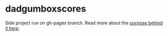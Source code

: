 # dadgumboxscores

Side project run on gh-pages branch. Read more about the [purpose behind it here](http://dadgumboxscores.com/purpose). 

